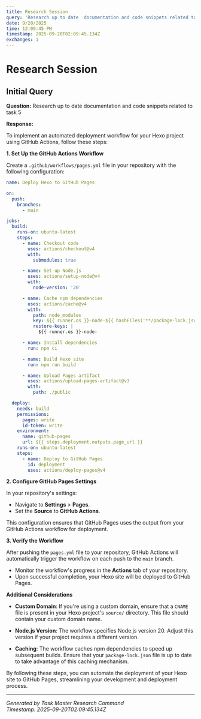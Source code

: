 ```yaml
---
title: Research Session
query: 'Research up to date  documentation and code snippets related to task 5'
date: 9/20/2025
time: 12:09:45 PM
timestamp: 2025-09-20T02:09:45.134Z
exchanges: 1
---
```


# Research Session

## Initial Query

**Question:** Research up to date documentation and code snippets related to task 5

**Response:**

To implement an automated deployment workflow for your Hexo project using GitHub Actions, follow these steps:

**1. Set Up the GitHub Actions Workflow**

Create a `.github/workflows/pages.yml` file in your repository with the following configuration:

```yaml
name: Deploy Hexo to GitHub Pages

on:
  push:
    branches:
      - main

jobs:
  build:
    runs-on: ubuntu-latest
    steps:
      - name: Checkout code
        uses: actions/checkout@v4
        with:
          submodules: true

      - name: Set up Node.js
        uses: actions/setup-node@v4
        with:
          node-version: '20'

      - name: Cache npm dependencies
        uses: actions/cache@v4
        with:
          path: node_modules
          key: ${{ runner.os }}-node-${{ hashFiles('**/package-lock.json') }}
          restore-keys: |
            ${{ runner.os }}-node-

      - name: Install dependencies
        run: npm ci

      - name: Build Hexo site
        run: npm run build

      - name: Upload Pages artifact
        uses: actions/upload-pages-artifact@v3
        with:
          path: ./public

  deploy:
    needs: build
    permissions:
      pages: write
      id-token: write
    environment:
      name: github-pages
      url: ${{ steps.deployment.outputs.page_url }}
    runs-on: ubuntu-latest
    steps:
      - name: Deploy to GitHub Pages
        id: deployment
        uses: actions/deploy-pages@v4
```

**2. Configure GitHub Pages Settings**

In your repository's settings:

- Navigate to **Settings** > **Pages**.
- Set the **Source** to **GitHub Actions**.

This configuration ensures that GitHub Pages uses the output from your GitHub Actions workflow for deployment.

**3. Verify the Workflow**

After pushing the `pages.yml` file to your repository, GitHub Actions will automatically trigger the workflow on each push to the `main` branch.

- Monitor the workflow's progress in the **Actions** tab of your repository.
- Upon successful completion, your Hexo site will be deployed to GitHub Pages.

**Additional Considerations**

- **Custom Domain**: If you're using a custom domain, ensure that a `CNAME` file is present in your Hexo project's `source/` directory. This file should contain your custom domain name.

- **Node.js Version**: The workflow specifies Node.js version 20. Adjust this version if your project requires a different version.

- **Caching**: The workflow caches npm dependencies to speed up subsequent builds. Ensure that your `package-lock.json` file is up to date to take advantage of this caching mechanism.

By following these steps, you can automate the deployment of your Hexo site to GitHub Pages, streamlining your development and deployment process.

---

_Generated by Task Master Research Command_  
_Timestamp: 2025-09-20T02:09:45.134Z_
